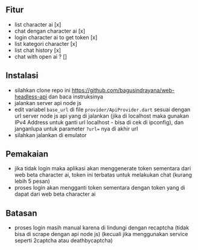 ## Fitur
- list character ai [x]
- chat dengan character ai [x]
- login character ai to get token [x]
- list kategori character [x]
- list chat history [x]
- chat with open ai ? []

## Instalasi
- silahkan clone repo ini https://github.com/bagusindrayana/web-headless-api dan baca instruksinya
- jalankan server api node js
- edit variabel `base_url` di file `provider/ApiProvider.dart` sesuai dengan url server node js api yang di jalankan (jika di localhost maka gunakan IPv4 Address untuk ganti url localhost - bisa di cek di ipconfig), dan janganlupa untuk parameter `?url=` nya di akhir url
- silahkan jalankan di emulator

## Pemakaian
- jika tidak login maka aplikasi akan menggenerate token sementara dari web beta character ai, token ini terbatas untuk melakukan chat (kurang lebih 5 pesan)
- proses login akan mengganti token sementara dengan token yang di dapat dari web beta character ai

## Batasan
- proses login masih manual karena di lindungi dengan recaptcha (tidak bisa di scrape dengan api node js) (kecuali jika menggunakan service seperti 2captcha atau deathbycaptcha)